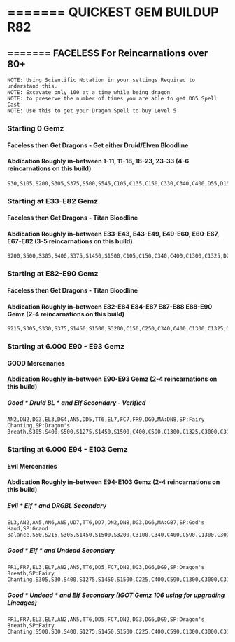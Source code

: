 # ======= QUICKEST GEM BUILDUP R82
## ======= FACELESS  For Reincarnations over 80+
    NOTE: Using Scientific Notation in your settings Required to understand this.
    NOTE: Excavate only 100 at a time while being dragon
    NOTE: to preserve the number of times you are able to get DG5 Spell Cast
    NOTE: Use this to get your Dragon Spell to buy Level 5

### Starting 0 Gemz
#### Faceless then Get Dragons - Get either Druid/Elven Bloodline
#### Abdication Roughly in-between 1-11, 11-18, 18-23, 23-33  (4-6 reincarnations on this build)
    S30,S105,S200,S305,S375,S500,S545,C105,C135,C150,C330,C340,C400,D55,D150,D200,D250,D290,D320,D330,E30,E135,E145,E320,E400,E480,A120,A150,A270,A305,A400,A545,W180,W275,W290,W320,W330,W400

### Starting at E33-E82 Gemz
#### Faceless then Get Dragons - Titan Bloodline
#### Abdication Roughly in-between E33-E43, E43-E49, E49-E60, E60-E67, E67-E82  (3-5 reincarnations on this build)
    S200,S500,S305,S400,S375,S1450,S1500,C105,C150,C340,C400,C1300,C1325,D260,D290,D320,D330,D1125,D150,D200,E135,E145,E320,E400,E1225,E1425,A545,A120,A150,A270,A305,A400,W180,W275,W290,W400,W1275,W1375

### Starting at E82-E90 Gemz
#### Faceless then Get Dragons - Titan Bloodline
#### Abdication Roughly in-between E82-E84 E84-E87 E87-E88 E88-E90 Gemz (2-4 reincarnations on this build)
    S215,S305,S330,S375,S1450,S1500,S3200,C150,C250,C340,C400,C1300,C1325,D260,D290,D320,D330,D1125,D1275,D1375,E135,E145,E320,E400,E1225,E1425,A105,A120,A150,A270,A305,A400,W180,W275,W400,W1275,W1375,W1400


### Starting at 6.000 E90 - E93 Gemz
#### GOOD Mercenaries
#### Abdication Roughly in-between E90-E93 Gemz (2-4 reincarnations on this build)
##### Good * Druid BL * and Elf Secondary - Verified
    AN2,DN2,DG3,EL3,DG4,AN5,DD5,TT6,EL7,FC7,FR9,DG9,MA:DN8,SP:Fairy Chanting,SP:Dragon's Breath,S305,S400,S500,S1275,S1450,S1500,C400,C590,C1300,C1325,C3000,C3100,D25,D200,D275,D290,D1275,D2775,E30,E135,E400,E460,E1225,E1325,A105,A120,A175,A545,A1500,A2950,W180,W275,W400,W1275,W1400,W3150

### Starting at 6.000 E94 - E103 Gemz
#### Evil Mercenaries
#### Abdication Roughly in-between E94-E103 Gemz (2-4 reincarnations on this build)
##### Evil * Elf * and DRGBL Secondary
    EL3,AN2,AN5,AN6,AN9,UD7,TT6,DD7,DN2,DN8,DG3,DG6,MA:GB7,SP:God's Hand,SP:Grand Balance,S50,S215,S305,S1450,S1500,S3200,C3100,C340,C400,C590,C1300,C3000,D25,D275,D290,D1275,D3350,D2775,E10,E135,E230,E1225,E3250,E3300,A120,A150,A305,A410,A1500,A2950,W205,W400,W525,W1400,W3050,W3150

##### Good * Elf * and Undead Secondary
    FR1,FR7,EL3,EL7,AN2,AN5,TT6,DD5,FC7,DN2,DG3,DG6,DG9,SP:Dragon's Breath,SP:Fairy Chanting,S305,S30,S400,S1275,S1450,S1500,C225,C400,C590,C1300,C3000,C3100,D25,D200,D290,D435,D2775,D3350,E320,E135,E410,E30,E3250,E3300,A105,A120,A55,A1500,A2950,A3400,W180,W275,W400,W1275,W1400,W590

##### Good * Undead * and Elf Secondary (IGOT Gemz 106 using for upgrading Lineages)
    FR1,FR7,EL3,EL7,AN2,AN5,TT6,DD5,FC7,DN2,DG3,DG6,DG9,SP:Dragon's Breath,SP:Fairy Chanting,S500,S30,S400,S1275,S1450,S1500,C225,C400,C590,C1300,C3000,C3100,D25,D200,D290,D55,D2775,D3350,E320,E135,E410,E30,E3250,E3300,A305,A120,A55,A1500,A2950,A3400,W1375,W275,W400,W560,W1400,W590

